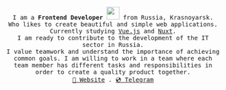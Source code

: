 <p align="center">
  <samp>
    I am a <strong>Frontend Developer</strong> <img src="https://media.giphy.com/media/WUlplcMpOCEmTGBtBW/giphy.gif" width="30"> from Russia, Krasnoyarsk. <br/>
    Who likes to create beautiful and simple web applications. <br/>
    Currently studying <a href="https://vuejs.org/">Vue.js</a> and <a href="https://nuxt.com">Nuxt</a>. <br/>
    I am ready to contribute to the development of the IT sector in Russia. </br>
    I value teamwork and understand the importance of achieving common goals. I am willing to work in a team where each team member has different tasks and responsibilities in order to create a quality product together. <br/>
    <a href="https://soblvsk.netlify.app/">📀 Website</a> .
    <a href="https://t.me/soblvsk">💿 Telegram</a> 
  </samp>
</p>
